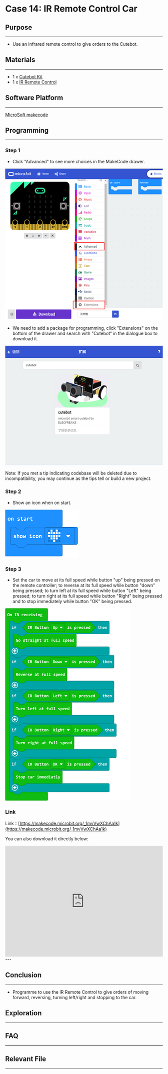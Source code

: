 # Case 14: IR Remote Control Car

## Purpose
---
- Use an infrared remote control to give orders to the Cutebot. 

## Materials
---
- 1 x [Cutebot Kit](https://www.elecfreaks.com/store/cute-bot.html)
- 1 x [IR Remote Control](https://www.elecfreaks.com/store/cute-bot.html)
## Software Platform
---
[MicroSoft makecode](https://makecode.microbit.org/#)

## Programming
---
### Step 1
- Click "Advanced" to see more choices in the MakeCode drawer. 

![](./images/cutebot-pk-1.png)

- We need to add a package for programming, click "Extensions" on the bottom of the drawer and search with "Cutebot“ in the dialogue box to download it. 

![](./images/cutebot-pk-11.png)

Note: If you met a tip indicating codebase will be deleted due to incompatibility, you may continue as the tips tell or build a new project. 

### Step 2

- Show an icon when on start.

![](./images/case_14_01.png)

### Step 3

- Set the car to move at its full speed while button "up" being pressed on the remote controller;  to reverse at its full speed while button "down" being pressed; to turn left at its full speed while button "Left" being pressed; to turn right at its full speed while button "Right" being pressed and to stop immediately while button "OK" being pressed. 

![](./images/case_14_02.png)

### Link

Link：[https://makecode.microbit.org/_1mvVwXChAa1k](https://makecode.microbit.org/_1mvVwXChAa1k)

You can also download it directly below:

<div style="position:relative;height:0;padding-bottom:70%;overflow:hidden;">
<iframe style="position:absolute;top:0;left:0;width:100%;height:100%;" src="https://makecode.microbit.org/#pub:https://makecode.microbit.org/_1mvVwXChAa1k" frameborder="0" sandbox="allow-popups allow-forms allow-scripts allow-same-origin">
</iframe>
</div>  
---

## Conclusion
---
- Programme to use the IR Remote Control to give orders of moving forward, reversing, turning left/right and stopping to the car. 

## Exploration
---

## FAQ
---
## Relevant File
---